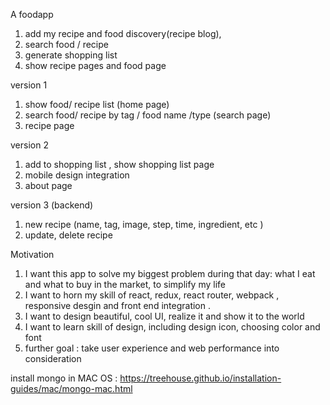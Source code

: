 A foodapp 
1. add my recipe and food discovery(recipe blog), 
2. search food / recipe 
3. generate shopping list 
4. show recipe pages and food page 

version 1 
1. show food/ recipe list (home page)
2. search food/ recipe by tag / food name /type (search page)
3. recipe page 

version 2 
1. add to shopping list , show shopping list page 
2. mobile design integration 
3. about page 

version 3 (backend)
1. new recipe (name, tag, image, step, time, ingredient, etc )
2. update, delete recipe


Motivation
1. I want this app to solve my biggest problem during that day: what I eat and what to buy in the market, to simplify my life 
2. I want to horn my skill of react, redux, react router, webpack , responsive desgin and front end integration . 
3. I want to design beautiful, cool UI,  realize it and show it to the world
4. I want to learn skill of design, including design icon, choosing color and font 
5. further goal : take user experience and web performance into consideration


install mongo in MAC OS : 
https://treehouse.github.io/installation-guides/mac/mongo-mac.html
